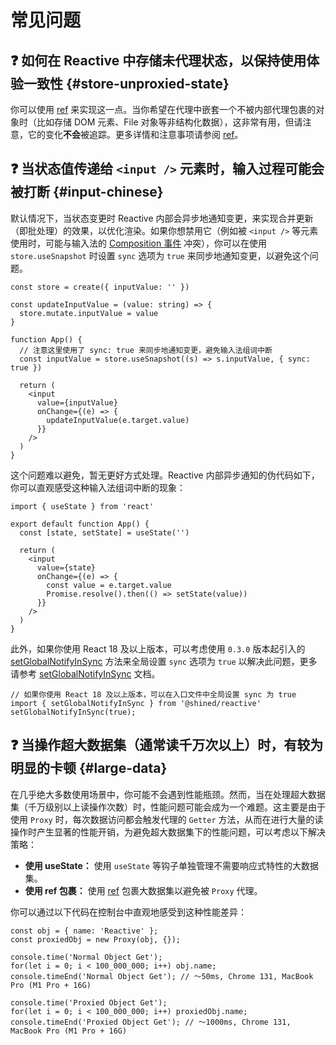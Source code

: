 # 常见问题

## ❓ 如何在 Reactive 中存储未代理状态，以保持使用体验一致性 {#store-unproxied-state}

你可以使用 [ref](/reference/advanced/ref) 来实现这一点。当你希望在代理中嵌套一个不被内部代理包裹的对象时（比如存储 DOM 元素、File 对象等非结构化数据），这非常有用，但请注意，它的变化**不会**被追踪。更多详情和注意事项请参阅 [ref](/reference/advanced/ref)。

## ❓ 当状态值传递给 `<input />` 元素时，输入过程可能会被打断 {#input-chinese}

默认情况下，当状态变更时 Reactive 内部会异步地通知变更，来实现合并更新（即批处理）的效果，以优化渲染。如果你想禁用它（例如被 `<input />` 等元素使用时，可能与输入法的 [Composition 事件](https://developer.mozilla.org/en-US/docs/Web/API/CompositionEvent) 冲突），你可以在使用 `store.useSnapshot` 时设置 `sync` 选项为 `true` 来同步地通知变更，以避免这个问题。

```tsx
const store = create({ inputValue: '' })

const updateInputValue = (value: string) => {
  store.mutate.inputValue = value
}

function App() {
  // 注意这里使用了 sync: true 来同步地通知变更，避免输入法组词中断
  const inputValue = store.useSnapshot((s) => s.inputValue, { sync: true })

  return (
    <input
      value={inputValue}
      onChange={(e) => {
        updateInputValue(e.target.value)
      }}
    />
  )
}
```

这个问题难以避免，暂无更好方式处理。Reactive 内部异步通知的伪代码如下，你可以直观感受这种输入法组词中断的现象：

```tsx
import { useState } from 'react'

export default function App() {
  const [state, setState] = useState('')

  return (
    <input
      value={state}
      onChange={(e) => {
        const value = e.target.value
        Promise.resolve().then(() => setState(value))
      }}
    />
  )
}
```

此外，如果你使用 React 18 及以上版本，可以考虑使用 `0.3.0` 版本起引入的 [setGlobalNotifyInSync](/reference/advanced/set-global-notify-in-sync) 方法来全局设置 `sync` 选项为 `true` 以解决此问题，更多请参考 [setGlobalNotifyInSync](/reference/advanced/set-global-notify-in-sync) 文档。

```tsx
// 如果你使用 React 18 及以上版本，可以在入口文件中全局设置 sync 为 true
import { setGlobalNotifyInSync } from '@shined/reactive'
setGlobalNotifyInSync(true);
```

## ❓ 当操作超大数据集（通常读千万次以上）时，有较为明显的卡顿 {#large-data}

在几乎绝大多数使用场景中，你可能不会遇到性能瓶颈。然而，当在处理超大数据集（千万级别以上读操作次数）时，性能问题可能会成为一个难题。这主要是由于使用 `Proxy` 时，每次数据访问都会触发代理的 `Getter` 方法，从而在进行大量的读操作时产生显著的性能开销，为避免超大数据集下的性能问题，可以考虑以下解决策略：

- **使用 useState：** 使用 `useState` 等钩子单独管理不需要响应式特性的大数据集。
- **使用 ref 包裹：** 使用 [ref](/reference/advanced/ref) 包裹大数据集以避免被 `Proxy` 代理。

你可以通过以下代码在控制台中直观地感受到这种性能差异：

```tsx
const obj = { name: 'Reactive' };
const proxiedObj = new Proxy(obj, {});

console.time('Normal Object Get');
for(let i = 0; i < 100_000_000; i++) obj.name;
console.timeEnd('Normal Object Get'); // ～50ms, Chrome 131, MacBook Pro (M1 Pro + 16G)

console.time('Proxied Object Get');
for(let i = 0; i < 100_000_000; i++) proxiedObj.name;
console.timeEnd('Proxied Object Get'); // ～1000ms, Chrome 131, MacBook Pro (M1 Pro + 16G)
```

